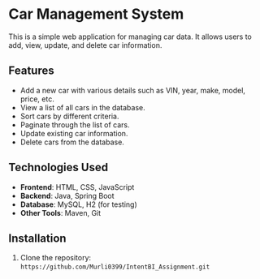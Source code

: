 # Car Management System

This is a simple web application for managing car data. It allows users to add, view, update, and delete car information.

## Features

- Add a new car with various details such as VIN, year, make, model, price, etc.
- View a list of all cars in the database.
- Sort cars by different criteria.
- Paginate through the list of cars.
- Update existing car information.
- Delete cars from the database.

## Technologies Used

- **Frontend**: HTML, CSS, JavaScript
- **Backend**: Java, Spring Boot
- **Database**: MySQL, H2 (for testing)
- **Other Tools**: Maven, Git

## Installation

1. Clone the repository:
   `https://github.com/Murli0399/IntentBI_Assignment.git`

